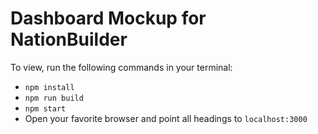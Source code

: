 # Dashboard Mockup for NationBuilder

To view, run the following commands in your terminal:
* `npm install`
* `npm run build`
* `npm start`
* Open your favorite browser and point all headings to `localhost:3000`